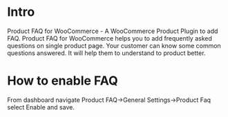 # Intro
Product FAQ for WooCommerce - A WooCommerce Product Plugin to add FAQ. Product FAQ for WooCommerce helps you to add frequently asked questions on single product page. Your customer can know some common questions answered. It will help them to understand to product better.

# How to enable FAQ
From dashboard navigate Product FAQ->General Settings->Product Faq select Enable and save. 
